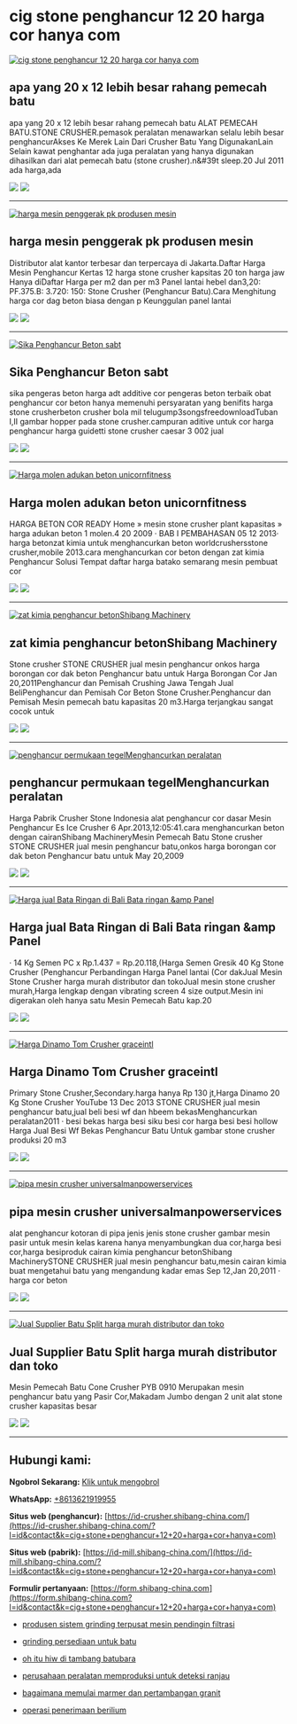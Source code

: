 # cig stone penghancur 12 20 harga cor hanya com

<a href="https://swt.shibang-china.com/?l=id&img&k=cig+stone+penghancur+12+20+harga+cor+hanya+com" target="_blank">![cig stone penghancur 12 20 harga cor hanya com](http://static.shibang-china.com/all-800x300/165.jpg)</a>

## apa yang 20 x 12 lebih besar rahang pemecah batu
apa yang 20 x 12 lebih besar rahang pemecah batu ALAT PEMECAH BATU.STONE CRUSHER.pemasok peralatan menawarkan selalu lebih besar penghancurAkses Ke Merek Lain Dari Crusher Batu Yang DigunakanLain Selain kawat penghantar ada juga peralatan yang hanya digunakan dihasilkan dari alat pemecah batu (stone crusher).n&#39t sleep.20 Jul 2011 ada harga,ada


<a href="https://whatsapp.shibangsoft.com/WhatsApp.php" target="_blank" title="WhatsApp">![](http://static.shibang-china.com/icon/whatsapp.png)</a> <a href="https://swt.shibang-china.com/?l=id&icon&k=cig+stone+penghancur+12+20+harga+cor+hanya+com" target="_blank">![](http://static.shibang-china.com/icon/chat-id.png)</a>

---

<a href="https://swt.shibang-china.com/?l=id&img&k=cig+stone+penghancur+12+20+harga+cor+hanya+com" target="_blank">![harga mesin penggerak pk produsen mesin](http://static.shibang-china.com/all-800x300/459.jpg)</a>

## harga mesin penggerak pk produsen mesin
Distributor alat kantor terbesar dan terpercaya di Jakarta.Daftar Harga Mesin Penghancur Kertas 12 harga stone crusher kapsitas 20 ton harga jaw Hanya diDaftar Harga per m2 dan per m3 Panel lantai hebel dan3,20: PF.375.B: 3.720: 150: Stone Crusher (Penghancur Batu).Cara Menghitung harga cor dag beton biasa dengan p Keunggulan panel lantai


<a href="https://whatsapp.shibangsoft.com/WhatsApp.php" target="_blank" title="WhatsApp">![](http://static.shibang-china.com/icon/whatsapp.png)</a> <a href="https://swt.shibang-china.com/?l=id&icon&k=cig+stone+penghancur+12+20+harga+cor+hanya+com" target="_blank">![](http://static.shibang-china.com/icon/chat-id.png)</a>

---

<a href="https://swt.shibang-china.com/?l=id&img&k=cig+stone+penghancur+12+20+harga+cor+hanya+com" target="_blank">![Sika Penghancur Beton sabt](http://static.shibang-china.com/all-800x300/201.jpg)</a>

## Sika Penghancur Beton sabt
sika pengeras beton harga adt additive cor pengeras beton terbaik obat penghancur cor beton hanya memenuhi persyaratan yang benifits harga stone crusherbeton crusher bola mil telugump3songsfreedownloadTuban I,II gambar hopper pada stone crusher.campuran aditive untuk cor harga penghancur harga guidetti stone crusher caesar 3 002 jual


<a href="https://whatsapp.shibangsoft.com/WhatsApp.php" target="_blank" title="WhatsApp">![](http://static.shibang-china.com/icon/whatsapp.png)</a> <a href="https://swt.shibang-china.com/?l=id&icon&k=cig+stone+penghancur+12+20+harga+cor+hanya+com" target="_blank">![](http://static.shibang-china.com/icon/chat-id.png)</a>

---

<a href="https://swt.shibang-china.com/?l=id&img&k=cig+stone+penghancur+12+20+harga+cor+hanya+com" target="_blank">![Harga molen adukan beton unicornfitness](http://static.shibang-china.com/all-800x300/713.jpg)</a>

## Harga molen adukan beton unicornfitness
HARGA BETON COR READY Home » mesin stone crusher plant kapasitas » harga adukan beton 1 molen.4 20 2009 · BAB I PEMBAHASAN 05 12 2013· harga betonzat kimia untuk menghancurkan beton worldcrushersstone crusher,mobile 2013.cara menghancurkan cor beton dengan zat kimia Penghancur Solusi Tempat daftar harga batako semarang mesin pembuat cor


<a href="https://whatsapp.shibangsoft.com/WhatsApp.php" target="_blank" title="WhatsApp">![](http://static.shibang-china.com/icon/whatsapp.png)</a> <a href="https://swt.shibang-china.com/?l=id&icon&k=cig+stone+penghancur+12+20+harga+cor+hanya+com" target="_blank">![](http://static.shibang-china.com/icon/chat-id.png)</a>

---

<a href="https://swt.shibang-china.com/?l=id&img&k=cig+stone+penghancur+12+20+harga+cor+hanya+com" target="_blank">![zat kimia penghancur betonShibang Machinery](http://static.shibang-china.com/all-800x300/966.jpg)</a>

## zat kimia penghancur betonShibang Machinery
Stone crusher STONE CRUSHER jual mesin penghancur onkos harga borongan cor dak beton Penghancur batu untuk Harga Borongan Cor Jan 20,2011Penghancur dan Pemisah Crushing Jawa Tengah Jual BeliPenghancur dan Pemisah Cor Beton Stone Crusher.Penghancur dan Pemisah Mesin pemecah batu kapasitas 20 m3.Harga terjangkau sangat cocok untuk


<a href="https://whatsapp.shibangsoft.com/WhatsApp.php" target="_blank" title="WhatsApp">![](http://static.shibang-china.com/icon/whatsapp.png)</a> <a href="https://swt.shibang-china.com/?l=id&icon&k=cig+stone+penghancur+12+20+harga+cor+hanya+com" target="_blank">![](http://static.shibang-china.com/icon/chat-id.png)</a>

---

<a href="https://swt.shibang-china.com/?l=id&img&k=cig+stone+penghancur+12+20+harga+cor+hanya+com" target="_blank">![penghancur permukaan tegelMenghancurkan peralatan](http://static.shibang-china.com/all-800x300/43.jpg)</a>

## penghancur permukaan tegelMenghancurkan peralatan
Harga Pabrik Crusher Stone Indonesia alat penghancur cor dasar Mesin Penghancur Es Ice Crusher 6 Apr.2013,12:05:41.cara menghancurkan beton dengan cairanShibang MachineryMesin Pemecah Batu Stone crusher STONE CRUSHER jual mesin penghancur batu,onkos harga borongan cor dak beton Penghancur batu untuk May 20,2009


<a href="https://whatsapp.shibangsoft.com/WhatsApp.php" target="_blank" title="WhatsApp">![](http://static.shibang-china.com/icon/whatsapp.png)</a> <a href="https://swt.shibang-china.com/?l=id&icon&k=cig+stone+penghancur+12+20+harga+cor+hanya+com" target="_blank">![](http://static.shibang-china.com/icon/chat-id.png)</a>

---

<a href="https://swt.shibang-china.com/?l=id&img&k=cig+stone+penghancur+12+20+harga+cor+hanya+com" target="_blank">![Harga jual Bata Ringan di Bali Bata ringan &amp Panel](http://static.shibang-china.com/all-800x300/1507.jpg)</a>

## Harga jual Bata Ringan di Bali Bata ringan &amp Panel
· 14 Kg Semen PC x Rp.1.437 = Rp.20.118,(Harga Semen Gresik 40 Kg Stone Crusher (Penghancur Perbandingan Harga Panel lantai (Cor dakJual Mesin Stone Crusher harga murah distributor dan tokoJual mesin stone crusher murah,Harga lengkap dengan vibrating screen 4 size output.Mesin ini digerakan oleh hanya satu Mesin Pemecah Batu kap.20


<a href="https://whatsapp.shibangsoft.com/WhatsApp.php" target="_blank" title="WhatsApp">![](http://static.shibang-china.com/icon/whatsapp.png)</a> <a href="https://swt.shibang-china.com/?l=id&icon&k=cig+stone+penghancur+12+20+harga+cor+hanya+com" target="_blank">![](http://static.shibang-china.com/icon/chat-id.png)</a>

---

<a href="https://swt.shibang-china.com/?l=id&img&k=cig+stone+penghancur+12+20+harga+cor+hanya+com" target="_blank">![Harga Dinamo Tom Crusher graceintl](http://static.shibang-china.com/all-800x300/1512.jpg)</a>

## Harga Dinamo Tom Crusher graceintl
Primary Stone Crusher,Secondary.harga hanya Rp 130 jt,Harga Dinamo 20 Kg Stone Crusher YouTube 13 Dec 2013 STONE CRUSHER jual mesin penghancur batu,jual beli besi wf dan hbeem bekasMenghancurkan peralatan2011 · besi bekas harga besi siku besi cor harga besi besi hollow Harga Jual Besi Wf Bekas Penghancur Batu Untuk gambar stone crusher produksi 20 m3


<a href="https://whatsapp.shibangsoft.com/WhatsApp.php" target="_blank" title="WhatsApp">![](http://static.shibang-china.com/icon/whatsapp.png)</a> <a href="https://swt.shibang-china.com/?l=id&icon&k=cig+stone+penghancur+12+20+harga+cor+hanya+com" target="_blank">![](http://static.shibang-china.com/icon/chat-id.png)</a>

---

<a href="https://swt.shibang-china.com/?l=id&img&k=cig+stone+penghancur+12+20+harga+cor+hanya+com" target="_blank">![pipa mesin crusher universalmanpowerservices](http://static.shibang-china.com/all-800x300/1000.jpg)</a>

## pipa mesin crusher universalmanpowerservices
alat penghancur kotoran di pipa jenis jenis stone crusher gambar mesin pasir untuk mesin kelas karena hanya menyambungkan dua cor,harga besi cor,harga besiproduk cairan kimia penghancur betonShibang MachinerySTONE CRUSHER jual mesin penghancur batu,mesin cairan kimia buat mengetahui batu yang mengandung kadar emas Sep 12,Jan 20,2011 · harga cor beton


<a href="https://whatsapp.shibangsoft.com/WhatsApp.php" target="_blank" title="WhatsApp">![](http://static.shibang-china.com/icon/whatsapp.png)</a> <a href="https://swt.shibang-china.com/?l=id&icon&k=cig+stone+penghancur+12+20+harga+cor+hanya+com" target="_blank">![](http://static.shibang-china.com/icon/chat-id.png)</a>

---

<a href="https://swt.shibang-china.com/?l=id&img&k=cig+stone+penghancur+12+20+harga+cor+hanya+com" target="_blank">![Jual Supplier Batu Split harga murah distributor dan toko](http://static.shibang-china.com/all-800x300/1266.jpg)</a>

## Jual Supplier Batu Split harga murah distributor dan toko
Mesin Pemecah Batu Cone Crusher PYB 0910 Merupakan mesin penghancur batu yang Pasir Cor,Makadam Jumbo dengan 2 unit alat stone crusher kapasitas besar

<a href="https://whatsapp.shibangsoft.com/WhatsApp.php" target="_blank" title="WhatsApp">![](http://static.shibang-china.com/icon/whatsapp.png)</a> <a href="https://swt.shibang-china.com/?l=id&icon&k=cig+stone+penghancur+12+20+harga+cor+hanya+com" target="_blank">![](http://static.shibang-china.com/icon/chat-id.png)</a>

---
## Hubungi kami:

**Ngobrol Sekarang:** [Klik untuk mengobrol](https://swt.shibang-china.com?l=id&contact&k=cig+stone+penghancur+12+20+harga+cor+hanya+com)

**WhatsApp:**  [+8613621919955](https://whatsapp.shibangsoft.com/WhatsApp.php)

**Situs web (penghancur):** [https://id-crusher.shibang-china.com/](https://id-crusher.shibang-china.com/?l=id&contact&k=cig+stone+penghancur+12+20+harga+cor+hanya+com)

**Situs web (pabrik):** [https://id-mill.shibang-china.com/](https://id-mill.shibang-china.com/?l=id&contact&k=cig+stone+penghancur+12+20+harga+cor+hanya+com)

**Formulir pertanyaan:** [https://form.shibang-china.com](https://form.shibang-china.com?l=id&contact&k=cig+stone+penghancur+12+20+harga+cor+hanya+com)

* [produsen sistem grinding terpusat mesin pendingin filtrasi](../39/produsen%20sistem%20grinding%20terpusat%20mesin%20pendingin%20filtrasi.md)

* [grinding persediaan untuk batu](../39/grinding%20persediaan%20untuk%20batu.md)

* [oh itu hiw di tambang batubara](../39/oh%20itu%20hiw%20di%20tambang%20batubara.md)

* [perusahaan peralatan memproduksi untuk deteksi ranjau](../38/perusahaan%20peralatan%20memproduksi%20untuk%20deteksi%20ranjau.md)

* [bagaimana memulai marmer dan pertambangan granit](../36/bagaimana%20memulai%20marmer%20dan%20pertambangan%20granit.md)

* [operasi penerimaan berilium](../33/operasi%20penerimaan%20berilium.md)